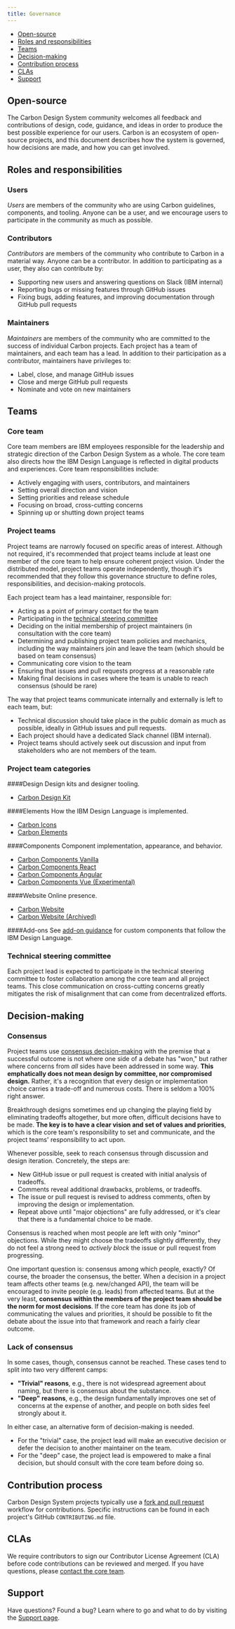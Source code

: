 ```yaml
---
title: Governance
---
```


<anchor-links>
<ul>
    <li><a data-scroll href="#open-source">Open-source</a></li>
    <li><a data-scroll href="#roles-and-responsibilities">Roles and responsibilities</a></li>
    <li><a data-scroll href="#teams">Teams</a></li>
    <li><a data-scroll href="#decision-making">Decision-making</a></li>
    <li><a data-scroll href="#contribution-process">Contribution process</a></li>
    <li><a data-scroll href="#clas">CLAs</a></li>
    <li><a data-scroll href="#support">Support</a></li>
</ul>
</anchor-links>

## Open-source

The Carbon Design System community welcomes all feedback and contributions of design, code, guidance, and ideas in order to produce the best possible experience for our users. Carbon is an ecosystem of open-source projects, and this document describes how the system is governed, how decisions are made, and how you can get involved.

## Roles and responsibilities

### Users

_Users_ are members of the community who are using Carbon guidelines, components, and tooling. Anyone can be a user, and we encourage users to participate in the community as much as possible.

### Contributors

_Contributors_ are members of the community who contribute to Carbon in a material way. Anyone can be a contributor. In addition to participating as a user, they also can contribute by:

- Supporting new users and answering questions on Slack (IBM internal)
- Reporting bugs or missing features through GitHub issues
- Fixing bugs, adding features, and improving documentation through GitHub pull requests

### Maintainers

_Maintainers_ are members of the community who are committed to the success of individual Carbon projects. Each project has a team of maintainers, and each team has a lead. In addition to their participation as a contributor, maintainers have privileges to:

- Label, close, and manage GitHub issues
- Close and merge GitHub pull requests
- Nominate and vote on new maintainers

## Teams

### Core team

Core team members are IBM employees responsible for the leadership and strategic direction of the Carbon Design System as a whole. The core team also directs how the IBM Design Language is reflected in digital products and experiences. Core team responsibilities include:

- Actively engaging with users, contributors, and maintainers
- Setting overall direction and vision
- Setting priorities and release schedule
- Focusing on broad, cross-cutting concerns
- Spinning up or shutting down project teams

### Project teams

Project teams are narrowly focused on specific areas of interest. Although not required, it's recommended that project teams include at least one member of the core team to help ensure coherent project vision. Under the distributed model, project teams operate independently, though it's recommended that they follow this governance structure to define roles, responsibilities, and decision-making protocols.

Each project team has a lead maintainer, responsible for:

- Acting as a point of primary contact for the team
- Participating in the [technical steering committee](#technical-steering-committee)
- Deciding on the initial membership of project maintainers (in consultation with the core team)
- Determining and publishing project team policies and mechanics, including the way maintainers join and leave the team (which should be based on team consensus)
- Communicating core vision to the team
- Ensuring that issues and pull requests progress at a reasonable rate
- Making final decisions in cases where the team is unable to reach consensus (should be rare)

The way that project teams communicate internally and externally is left to each team, but:

- Technical discussion should take place in the public domain as much as possible, ideally in GitHub issues and pull requests.
- Each project should have a dedicated Slack channel (IBM internal).
- Project teams should actively seek out discussion and input from stakeholders who are not members of the team.

### Project team categories

####Design
Design kits and designer tooling.

- [Carbon Design Kit](https://github.com/IBM/carbon-design-kit)

####Elements
How the IBM Design Language is implemented.

- [Carbon Icons](https://github.com/IBM/carbon-icons)
- [Carbon Elements](https://github.com/IBM/carbon-elements)

####Components
Component implementation, appearance, and behavior.

<!-- Remove comment in v11 -->
<!-- - [Carbon Spec and Styles](https://github.com/carbon-design-system/carbon-spec) -->
- [Carbon Components Vanilla](https://github.com/IBM/carbon-components)
- [Carbon Components React](https://github.com/IBM/carbon-components-react)
- [Carbon Components Angular](https://github.com/IBM/carbon-components-angular)
- [Carbon Components Vue (Experimental)](https://github.com/carbon-design-system/carbon-components-vue)

####Website
Online presence.

- [Carbon Website](https://github.com/carbon-design-system/carbon-website)
- [Carbon Website (Archived)](https://github.com/IBM/design-system-website)

####Add-ons
See [add-on guidance](/contributing/add-ons) for custom components that follow the IBM Design Language.

### Technical steering committee

Each project lead is expected to participate in the technical steering committee to foster collaboration among the core team and all project teams. This close communication on cross-cutting concerns greatly mitigates the risk of misalignment that can come from decentralized efforts.

## Decision-making

### Consensus

Project teams use [consensus decision-making](http://en.wikipedia.org/wiki/Consensus_decision-making) with the premise that a successful outcome is not where one side of a debate has "won," but rather where concerns from _all_ sides have been addressed in some way. **This emphatically does not mean design by committee, nor compromised design.** Rather, it's a recognition that every design or implementation choice carries a trade-off and numerous costs. There is seldom a 100% right answer.

Breakthrough designs sometimes end up changing the playing field by eliminating tradeoffs altogether, but more often, difficult decisions have to be made. **The key is to have a clear vision and set of values and priorities**, which is the core team's responsibility to set and communicate, and the project teams' responsibility to act upon.

Whenever possible, seek to reach consensus through discussion and design iteration. Concretely, the steps are:

- New GitHub issue or pull request is created with initial analysis of tradeoffs.
- Comments reveal additional drawbacks, problems, or tradeoffs.
- The issue or pull request is revised to address comments, often by improving the design or implementation.
- Repeat above until "major objections" are fully addressed, or it's clear that there is a fundamental choice to be made.

Consensus is reached when most people are left with only "minor" objections. While they might choose the tradeoffs slightly differently, they do not feel a strong need to _actively block_ the issue or pull request from progressing.

One important question is: consensus among which people, exactly? Of course, the broader the consensus, the better. When a decision in a project team affects other teams (e.g. new/changed API), the team will be encouraged to invite people (e.g. leads) from affected teams. But at the very least, **consensus within the members of the project team should be the norm for most decisions**. If the core team has done its job of communicating the values and priorities, it should be possible to fit the debate about the issue into that framework and reach a fairly clear outcome.

### Lack of consensus

In some cases, though, consensus cannot be reached. These cases tend to split into two very different camps:

- **"Trivial" reasons**, e.g., there is not widespread agreement about naming, but there is consensus about the substance.
- **"Deep" reasons**, e.g., the design fundamentally improves one set of concerns at the expense of another, and people on both sides feel strongly about it.

In either case, an alternative form of decision-making is needed.

- For the "trivial" case, the project lead will make an executive decision or defer the decision to another maintainer on the team.
- For the "deep" case, the project lead is empowered to make a final decision, but should consult with the core team before doing so.

## Contribution process

Carbon Design System projects typically use a [fork and pull request](https://guides.github.com/activities/forking/) workflow for contributions. Specific instructions can be found in each project's GitHub `CONTRIBUTING.md` file.

## CLAs

We require contributors to sign our Contributor License Agreement (CLA) before code contributions can be reviewed and merged. If you have questions, please [contact the core team](/help/support#email).

## Support

Have questions? Found a bug? Learn where to go and what to do by visiting the [Support page](/help/support).
